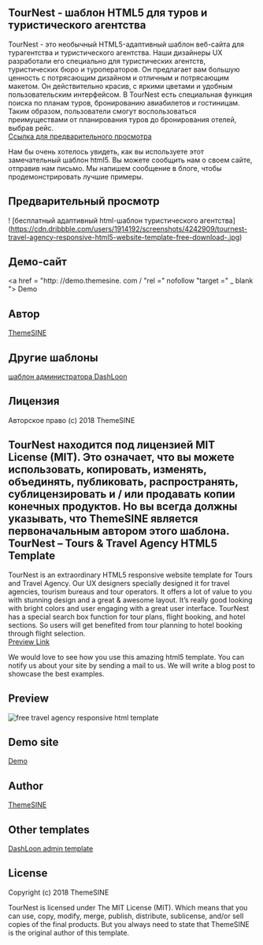 TourNest - шаблон HTML5 для туров и туристического агентства
-------------------------------------------------
TourNest - это необычный HTML5-адаптивный шаблон веб-сайта для турагентства и туристического агентства. Наши дизайнеры UX разработали его специально для туристических агентств, туристических бюро и туроператоров.
Он предлагает вам большую ценность с потрясающим дизайном и отличным и потрясающим макетом. Он действительно красив, с яркими цветами и удобным пользовательским интерфейсом.
В TourNest есть специальная функция поиска по планам туров, бронированию авиабилетов и гостиницам.
Таким образом, пользователи смогут воспользоваться преимуществами от планирования туров до бронирования отелей, выбрав рейс. <br>
<a href="https://www.themesine.com/downloads/tournest-tours-travel-agency-html5-template/" target="_blank"> Ссылка для предварительного просмотра </a>

Нам бы очень хотелось увидеть, как вы используете этот замечательный шаблон html5. Вы можете сообщить нам о своем сайте, отправив нам письмо.
Мы напишем сообщение в блоге, чтобы продемонстрировать лучшие примеры.

Предварительный просмотр
--------
! [бесплатный адаптивный html-шаблон туристического агентства] (https://cdn.dribbble.com/users/1914192/screenshots/4242909/tournest-travel-agency-responsive-html5-website-template-free-download-.jpg)

Демо-сайт
---------
<a href = "http: //demo.themesine.
com / "rel =" nofollow "target =" _ blank "> Demo </a>

Автор
-------
<a href="https://www.themesine.com" target="_blank"> ThemeSINE </a>

Другие шаблоны
---------------
<a href="https://www.themesine.com/downloads/dashloon-bootstrap-admin-dashboard/" rel="nofollow" target="_blank"> шаблон администратора DashLoon </a>

Лицензия
--------
Авторское право (c) 2018 ThemeSINE

TourNest находится под лицензией MIT License (MIT). Это означает, что вы можете использовать, копировать, изменять, объединять, публиковать, распространять, сублицензировать и / или продавать копии конечных продуктов. Но вы всегда должны указывать, что ThemeSINE является первоначальным автором этого шаблона.
TourNest – Tours & Travel Agency HTML5 Template
-------------------------------------------------
TourNest is an extraordinary HTML5 responsive website template for Tours and Travel Agency. Our UX designers specially designed it for travel agencies, tourism bureaus and tour operators. It offers a lot of value to you with stunning design and a great & awesome layout. It’s really good looking with bright colors and user engaging with a great user interface.
TourNest has a special search box function for tour plans, flight booking, and hotel sections. So users will get benefited from tour planning to hotel booking through flight selection.<br>
<a href="https://www.themesine.com/downloads/tournest-tours-travel-agency-html5-template/" target="_blank">Preview Link</a>

We would love to see how you use this amazing html5 template. You can notify us about your site by sending a mail to us. We will write a blog post to showcase the best examples.

Preview
--------
![free travel agency responsive html template](https://cdn.dribbble.com/users/1914192/screenshots/4242909/tournest-travel-agency-responsive-html5-website-template-free-download-.jpg)

Demo site
---------
<a href="http://demo.themesine.com/" rel="nofollow" target="_blank">Demo</a> 

Author
-------
<a href="https://www.themesine.com" target="_blank">ThemeSINE</a>

Other templates
---------------
<a href="https://www.themesine.com/downloads/dashloon-bootstrap-admin-dashboard/" rel="nofollow" target="_blank">DashLoon admin template</a>

License
--------
Copyright (c) 2018 ThemeSINE

TourNest is licensed under The MIT License (MIT). Which means that you can use, copy, modify, merge, publish, distribute, sublicense, and/or sell copies of the final products. But you always need to state that ThemeSINE is the original author of this template.
